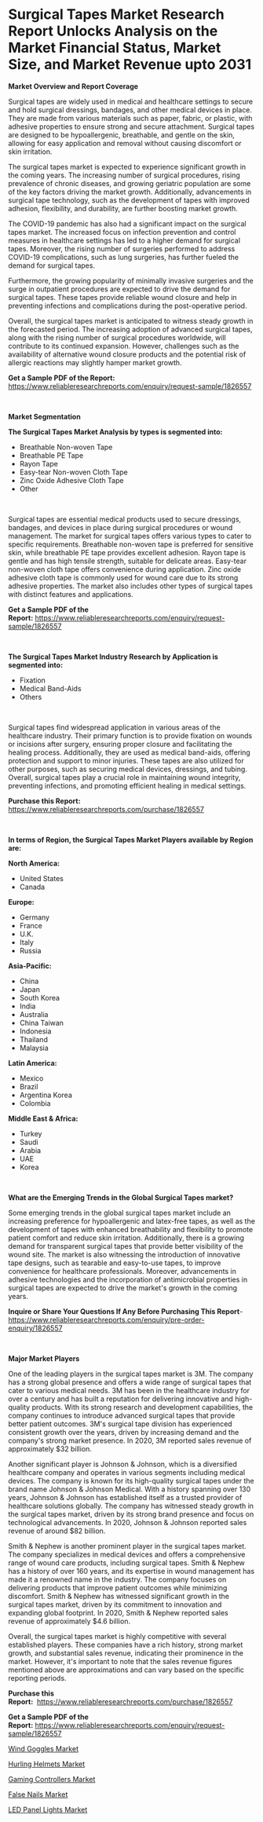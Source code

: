 <p><h1>Surgical Tapes Market Research Report Unlocks Analysis on the Market Financial Status, Market Size, and Market Revenue upto 2031</h1></p><p><strong>Market Overview and Report Coverage</strong></p>
<p><p>Surgical tapes are widely used in medical and healthcare settings to secure and hold surgical dressings, bandages, and other medical devices in place. They are made from various materials such as paper, fabric, or plastic, with adhesive properties to ensure strong and secure attachment. Surgical tapes are designed to be hypoallergenic, breathable, and gentle on the skin, allowing for easy application and removal without causing discomfort or skin irritation.</p><p>The surgical tapes market is expected to experience significant growth in the coming years. The increasing number of surgical procedures, rising prevalence of chronic diseases, and growing geriatric population are some of the key factors driving the market growth. Additionally, advancements in surgical tape technology, such as the development of tapes with improved adhesion, flexibility, and durability, are further boosting market growth.</p><p>The COVID-19 pandemic has also had a significant impact on the surgical tapes market. The increased focus on infection prevention and control measures in healthcare settings has led to a higher demand for surgical tapes. Moreover, the rising number of surgeries performed to address COVID-19 complications, such as lung surgeries, has further fueled the demand for surgical tapes.</p><p>Furthermore, the growing popularity of minimally invasive surgeries and the surge in outpatient procedures are expected to drive the demand for surgical tapes. These tapes provide reliable wound closure and help in preventing infections and complications during the post-operative period.</p><p>Overall, the surgical tapes market is anticipated to witness steady growth in the forecasted period. The increasing adoption of advanced surgical tapes, along with the rising number of surgical procedures worldwide, will contribute to its continued expansion. However, challenges such as the availability of alternative wound closure products and the potential risk of allergic reactions may slightly hamper market growth.</p></p>
<p><strong>Get a Sample PDF of the Report:</strong> <a href="https://www.reliableresearchreports.com/enquiry/request-sample/1826557">https://www.reliableresearchreports.com/enquiry/request-sample/1826557</a></p>
<p>&nbsp;</p>
<p><strong>Market Segmentation</strong></p>
<p><strong>The Surgical Tapes Market Analysis by types is segmented into:</strong></p>
<p><ul><li>Breathable Non-woven Tape</li><li>Breathable PE Tape</li><li>Rayon Tape</li><li>Easy-tear Non-woven Cloth Tape</li><li>Zinc Oxide Adhesive Cloth Tape</li><li>Other</li></ul></p>
<p>&nbsp;</p>
<p><p>Surgical tapes are essential medical products used to secure dressings, bandages, and devices in place during surgical procedures or wound management. The market for surgical tapes offers various types to cater to specific requirements. Breathable non-woven tape is preferred for sensitive skin, while breathable PE tape provides excellent adhesion. Rayon tape is gentle and has high tensile strength, suitable for delicate areas. Easy-tear non-woven cloth tape offers convenience during application. Zinc oxide adhesive cloth tape is commonly used for wound care due to its strong adhesive properties. The market also includes other types of surgical tapes with distinct features and applications.</p></p>
<p><strong>Get a Sample PDF of the Report:</strong>&nbsp;<a href="https://www.reliableresearchreports.com/enquiry/request-sample/1826557">https://www.reliableresearchreports.com/enquiry/request-sample/1826557</a></p>
<p>&nbsp;</p>
<p><strong>The Surgical Tapes Market Industry Research by Application is segmented into:</strong></p>
<p><ul><li>Fixation</li><li>Medical Band-Aids</li><li>Others</li></ul></p>
<p>&nbsp;</p>
<p><p>Surgical tapes find widespread application in various areas of the healthcare industry. Their primary function is to provide fixation on wounds or incisions after surgery, ensuring proper closure and facilitating the healing process. Additionally, they are used as medical band-aids, offering protection and support to minor injuries. These tapes are also utilized for other purposes, such as securing medical devices, dressings, and tubing. Overall, surgical tapes play a crucial role in maintaining wound integrity, preventing infections, and promoting efficient healing in medical settings.</p></p>
<p><strong>Purchase this Report:</strong>&nbsp; <a href="https://www.reliableresearchreports.com/purchase/1826557">https://www.reliableresearchreports.com/purchase/1826557</a></p>
<p>&nbsp;</p>
<p><strong>In terms of Region, the Surgical Tapes Market Players available by Region are:</strong></p>
<p>
    <p> <strong> North America: </strong>
        <ul>
            <li>United States</li>
            <li>Canada</li>
        </ul>
        </p> 
    <p> <strong> Europe: </strong>
        <ul>
            <li>Germany</li>
            <li>France</li>
            <li>U.K.</li>
            <li>Italy</li>
            <li>Russia</li>
        </ul>
        </p> 
    <p> <strong> Asia-Pacific: </strong>
        <ul>
            <li>China</li>
            <li>Japan</li>
            <li>South Korea</li>
            <li>India</li>
            <li>Australia</li>
            <li>China Taiwan</li>
            <li>Indonesia</li>
            <li>Thailand</li>
            <li>Malaysia</li>
        </ul>
        </p> 
    <p> <strong> Latin America: </strong>
        <ul>
            <li>Mexico</li>
            <li>Brazil</li>
            <li>Argentina Korea</li>
            <li>Colombia</li>
        </ul>
        </p> 
    <p> <strong> Middle East & Africa: </strong>
        <ul>
            <li>Turkey</li>
            <li>Saudi</li>
            <li>Arabia</li>
            <li>UAE</li>
            <li>Korea</li>
        </ul>
    </p>
    </p>
<p>&nbsp;</p>
<p><strong>What are the Emerging Trends in the Global Surgical Tapes market?</strong></p>
<p><p>Some emerging trends in the global surgical tapes market include an increasing preference for hypoallergenic and latex-free tapes, as well as the development of tapes with enhanced breathability and flexibility to promote patient comfort and reduce skin irritation. Additionally, there is a growing demand for transparent surgical tapes that provide better visibility of the wound site. The market is also witnessing the introduction of innovative tape designs, such as tearable and easy-to-use tapes, to improve convenience for healthcare professionals. Moreover, advancements in adhesive technologies and the incorporation of antimicrobial properties in surgical tapes are expected to drive the market's growth in the coming years.</p></p>
<p><strong>Inquire or Share Your Questions If Any Before Purchasing This Report</strong>- <a href="https://www.reliableresearchreports.com/enquiry/pre-order-enquiry/1826557">https://www.reliableresearchreports.com/enquiry/pre-order-enquiry/1826557</a></p>
<p>&nbsp;</p>
<p><strong>Major Market Players</strong></p>
<p><p>One of the leading players in the surgical tapes market is 3M. The company has a strong global presence and offers a wide range of surgical tapes that cater to various medical needs. 3M has been in the healthcare industry for over a century and has built a reputation for delivering innovative and high-quality products. With its strong research and development capabilities, the company continues to introduce advanced surgical tapes that provide better patient outcomes. 3M's surgical tape division has experienced consistent growth over the years, driven by increasing demand and the company's strong market presence. In 2020, 3M reported sales revenue of approximately $32 billion.</p><p>Another significant player is Johnson & Johnson, which is a diversified healthcare company and operates in various segments including medical devices. The company is known for its high-quality surgical tapes under the brand name Johnson & Johnson Medical. With a history spanning over 130 years, Johnson & Johnson has established itself as a trusted provider of healthcare solutions globally. The company has witnessed steady growth in the surgical tapes market, driven by its strong brand presence and focus on technological advancements. In 2020, Johnson & Johnson reported sales revenue of around $82 billion.</p><p>Smith & Nephew is another prominent player in the surgical tapes market. The company specializes in medical devices and offers a comprehensive range of wound care products, including surgical tapes. Smith & Nephew has a history of over 160 years, and its expertise in wound management has made it a renowned name in the industry. The company focuses on delivering products that improve patient outcomes while minimizing discomfort. Smith & Nephew has witnessed significant growth in the surgical tapes market, driven by its commitment to innovation and expanding global footprint. In 2020, Smith & Nephew reported sales revenue of approximately $4.6 billion.</p><p>Overall, the surgical tapes market is highly competitive with several established players. These companies have a rich history, strong market growth, and substantial sales revenue, indicating their prominence in the market. However, it's important to note that the sales revenue figures mentioned above are approximations and can vary based on the specific reporting periods.</p></p>
<p><strong>Purchase this Report:</strong>&nbsp;&nbsp;<a href="https://www.reliableresearchreports.com/purchase/1826557">https://www.reliableresearchreports.com/purchase/1826557</a></p>
<p></p>
<p><strong>Get a Sample PDF of the Report:</strong>&nbsp;<a href="https://www.reliableresearchreports.com/enquiry/request-sample/1826557">https://www.reliableresearchreports.com/enquiry/request-sample/1826557</a></p>
<p><p><a href="https://github.com/julyju69/Market-Research-Report-List-1/blob/main/wind-goggles-market.md">Wind Goggles Market</a></p><p><a href="https://github.com/amonskiyk/Market-Research-Report-List-1/blob/main/hurling-helmets-market.md">Hurling Helmets Market</a></p><p><a href="https://github.com/nathandecarvalho/Market-Research-Report-List-1/blob/main/gaming-controllers-market.md">Gaming Controllers Market</a></p><p><a href="https://github.com/markusgodoy/Market-Research-Report-List-1/blob/main/false-nails-market.md">False Nails Market</a></p><p><a href="https://github.com/joannesouthgate/Market-Research-Report-List-1/blob/main/led-panel-lights-market.md">LED Panel Lights Market</a></p></p>